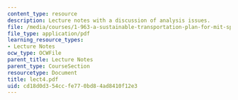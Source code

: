 ```yaml
---
content_type: resource
description: Lecture notes with a discussion of analysis issues.
file: /media/courses/1-963-a-sustainable-transportation-plan-for-mit-spring-2007/cd18d0d354ccfe770bd84ad8410f12e3_lect4.pdf
file_type: application/pdf
learning_resource_types:
- Lecture Notes
ocw_type: OCWFile
parent_title: Lecture Notes
parent_type: CourseSection
resourcetype: Document
title: lect4.pdf
uid: cd18d0d3-54cc-fe77-0bd8-4ad8410f12e3
---
```

